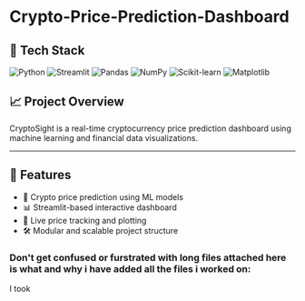 # Crypto-Price-Prediction-Dashboard
## 🚀 Tech Stack

![Python](https://img.shields.io/badge/Python-3776AB?style=for-the-badge&logo=python&logoColor=white)
![Streamlit](https://img.shields.io/badge/Streamlit-FF4B4B?style=for-the-badge&logo=streamlit&logoColor=white)
![Pandas](https://img.shields.io/badge/Pandas-150458?style=for-the-badge&logo=pandas&logoColor=white)
![NumPy](https://img.shields.io/badge/Numpy-013243?style=for-the-badge&logo=numpy&logoColor=white)
![Scikit-learn](https://img.shields.io/badge/Scikit--Learn-F7931E?style=for-the-badge&logo=scikit-learn&logoColor=white)
![Matplotlib](https://img.shields.io/badge/Matplotlib-007ACC?style=for-the-badge&logo=matplotlib&logoColor=white)

## 📈 Project Overview

CryptoSight is a real-time cryptocurrency price prediction dashboard using machine learning and financial data visualizations.

---

## 🧠 Features

- 🔮 Crypto price prediction using ML models
- 📊 Streamlit-based interactive dashboard
- 🧾 Live price tracking and plotting
- 🛠️ Modular and scalable project structure

### Don't get confused or furstrated with long files attached here is what and why i have added all the files i worked on:  
I took 
